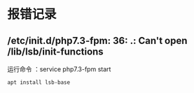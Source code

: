# 报错记录

## /etc/init.d/php7.3-fpm: 36: .: Can't open /lib/lsb/init-functions

运行命令 ：service php7.3-fpm start

``` bash
apt install lsb-base
```